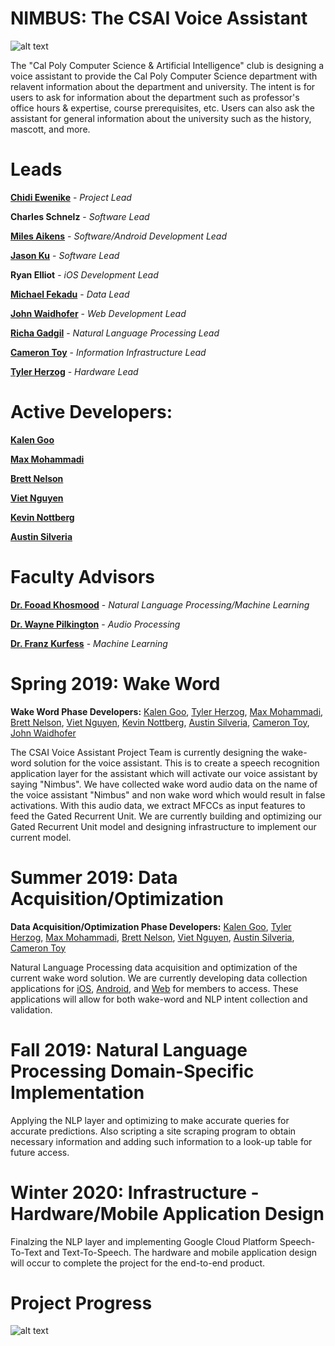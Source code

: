 # NIMBUS: The CSAI Voice Assistant

![alt text](https://github.com/calpoly-csai/CSAI_Voice_Assistant/blob/master/Images/CalPoly-CSAI_cpcsai_rectanglefilled.png)

The "Cal Poly Computer Science & Artificial Intelligence" club is designing a voice assistant to provide the Cal Poly Computer Science department with relavent information about the department and university. The intent is for users to ask for information about the department such as professor's office hours & expertise, course prerequisites, etc. Users can also ask the assistant for general information about the university such as the history, mascott, and more.

# Leads

[**Chidi Ewenike**](http://htmlpreview.github.com/?https://github.com/calpoly-csai/member_bios/blob/master/bios/chidi_ewenike_profile.html) - 
_Project Lead_

**Charles Schnelz** - 
_Software Lead_

[**Miles Aikens**](http://htmlpreview.github.com/?https://github.com/calpoly-csai/member_bios/blob/master/bios/miles_aikens_profile.html) - 
_Software/Android Development Lead_

[**Jason Ku**](http://htmlpreview.github.com/?https://github.com/calpoly-csai/member_bios/blob/master/bios/jason_ku_profile.html) - 
_Software Lead_

**Ryan Elliot** - 
_iOS Development Lead_

[**Michael Fekadu**](http://htmlpreview.github.com/?https://github.com/calpoly-csai/member_bios/blob/master/bios/michael_fekadu_profile.html) - 
_Data Lead_

[**John Waidhofer**](http://htmlpreview.github.com/?https://github.com/calpoly-csai/member_bios/blob/master/bios/john_waidhofer_profile.html) - _Web Development Lead_

[**Richa Gadgil**](http://htmlpreview.github.com/?https://github.com/calpoly-csai/member_bios/blob/master/bios/richa_gadgil_profile.html) - _Natural Language Processing Lead_

[**Cameron Toy**](http://htmlpreview.github.com/?https://github.com/calpoly-csai/member_bios/blob/master/bios/cameron_toy_profile.html) - _Information Infrastructure Lead_

[**Tyler Herzog**](http://htmlpreview.github.com/?https://github.com/calpoly-csai/member_bios/blob/master/bios/tyler_herzog_profile.html) - _Hardware Lead_

# Active Developers:

[**Kalen Goo**](http://htmlpreview.github.com/?https://github.com/calpoly-csai/member_bios/blob/master/bios/kalen_goo_profile.html)

[**Max Mohammadi**](http://htmlpreview.github.com/?https://github.com/calpoly-csai/member_bios/blob/master/bios/max_mohammadi_profile.html) 

[**Brett Nelson**](http://htmlpreview.github.com/?https://github.com/calpoly-csai/member_bios/blob/master/bios/brett_nelson_profile.html)

[**Viet Nguyen**](http://htmlpreview.github.com/?https://github.com/calpoly-csai/member_bios/blob/master/bios/viet_nguyen_profile.html)

[**Kevin Nottberg**](http://htmlpreview.github.com/?https://github.com/calpoly-csai/member_bios/blob/master/bios/kevin_nottberg_profile.html)

[**Austin Silveria**](http://htmlpreview.github.com/?https://github.com/calpoly-csai/member_bios/blob/master/bios/austin_silveria_profile.html)





# Faculty Advisors

[**Dr. Fooad Khosmood**](http://users.csc.calpoly.edu/~foaad/) -
_Natural Language Processing/Machine Learning_

[**Dr. Wayne Pilkington**](http://www.ee.calpoly.edu/faculty/wpilking/) - 
_Audio Processing_

[**Dr. Franz Kurfess**](http://users.csc.calpoly.edu/~fkurfess/) -
_Machine Learning_

# Spring 2019: Wake Word

**Wake Word Phase Developers:** [Kalen Goo](http://htmlpreview.github.com/?https://github.com/calpoly-csai/member_bios/blob/master/bios/kalen_goo_profile.html), [Tyler Herzog](http://htmlpreview.github.com/?https://github.com/calpoly-csai/member_bios/blob/master/bios/tyler_herzog_profile.html), [Max Mohammadi](http://htmlpreview.github.com/?https://github.com/calpoly-csai/member_bios/blob/master/bios/max_mohammadi_profile.html), [Brett Nelson](http://htmlpreview.github.com/?https://github.com/calpoly-csai/member_bios/blob/master/bios/brett_nelson_profile.html), [Viet Nguyen](http://htmlpreview.github.com/?https://github.com/calpoly-csai/member_bios/blob/master/bios/viet_nguyen_profile.html), [Kevin Nottberg](http://htmlpreview.github.com/?https://github.com/calpoly-csai/member_bios/blob/master/bios/kevin_nottberg_profile.html), [Austin Silveria](http://htmlpreview.github.com/?https://github.com/calpoly-csai/member_bios/blob/master/bios/austin_silveria_profile.html), [Cameron Toy](http://htmlpreview.github.com/?https://github.com/calpoly-csai/member_bios/blob/master/bios/cameron_toy_profile.html),  [John Waidhofer](http://htmlpreview.github.com/?https://github.com/calpoly-csai/member_bios/blob/master/bios/john_waidhofer_profile.html)

The CSAI Voice Assistant Project Team is currently designing the wake-word solution for the voice assistant. This is to create a speech recognition application layer for the assistant which will activate our voice assistant by saying "Nimbus". We have collected wake word audio data on the name of the voice assistant "Nimbus" and non wake word which would result in false activations. With this audio data, we extract MFCCs as input features to feed the Gated Recurrent Unit. We are currently building and optimizing our Gated Recurrent Unit model and designing infrastructure to implement our current model.




# Summer 2019: Data Acquisition/Optimization

**Data Acquisition/Optimization Phase Developers:** [Kalen Goo](http://htmlpreview.github.com/?https://github.com/calpoly-csai/member_bios/blob/master/bios/kalen_goo_profile.html), [Tyler Herzog](http://htmlpreview.github.com/?https://github.com/calpoly-csai/member_bios/blob/master/bios/tyler_herzog_profile.html), [Max Mohammadi](http://htmlpreview.github.com/?https://github.com/calpoly-csai/member_bios/blob/master/bios/max_mohammadi_profile.html), [Brett Nelson](http://htmlpreview.github.com/?https://github.com/calpoly-csai/member_bios/blob/master/bios/brett_nelson_profile.html),  [Viet Nguyen](http://htmlpreview.github.com/?https://github.com/calpoly-csai/member_bios/blob/master/bios/viet_nguyen_profile.html), [Austin Silveria](http://htmlpreview.github.com/?https://github.com/calpoly-csai/member_bios/blob/master/bios/austin_silveria_profile.html), [Cameron Toy](http://htmlpreview.github.com/?https://github.com/calpoly-csai/member_bios/blob/master/bios/cameron_toy_profile.html)

Natural Language Processing data acquisition and optimization of the current wake word solution. We are currently developing data collection applications for [iOS](https://github.com/calpoly-csai/ios-voice-assistant), [Android](https://github.com/calpoly-csai/android-voice-assistant), and [Web](https://github.com/calpoly-csai/web-validate-collect) for members to access. These applications will allow for both wake-word and NLP intent collection and validation. 

# Fall 2019: Natural Language Processing Domain-Specific Implementation 
Applying the NLP layer and optimizing to make accurate queries for accurate predictions. Also scripting a site scraping program to obtain necessary information and adding such information to a look-up table for future access.

# Winter 2020: Infrastructure - Hardware/Mobile Application Design
Finalzing the NLP layer and implementing Google Cloud Platform Speech-To-Text and Text-To-Speech. The hardware and mobile application design will occur to complete the project for the end-to-end product.

 

# Project Progress
![alt text](https://github.com/calpoly-csai/CSAI_Voice_Assistant/blob/master/Images/project_progress.png)
